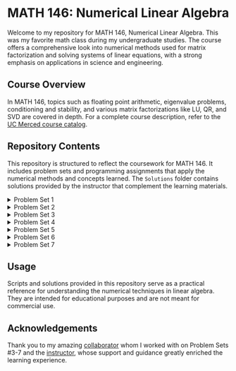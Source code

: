 # MATH 146: Numerical Linear Algebra

Welcome to my repository for MATH 146, Numerical Linear Algebra. This was my favorite math class during my undergraduate studies. The course offers a comprehensive look into numerical methods used for matrix factorization and solving systems of linear equations, with a strong emphasis on applications in science and engineering.

## Course Overview

In MATH 146, topics such as floating point arithmetic, eigenvalue problems, conditioning and stability, and various matrix factorizations like LU, QR, and SVD are covered in depth. For a complete course description, refer to the [UC Merced course catalog](https://catalog.ucmerced.edu/preview_course_nopop.php?catoid=20&coid=49467).

## Repository Contents

This repository is structured to reflect the coursework for MATH 146. It includes problem sets and programming assignments that apply the numerical methods and concepts learned. The `Solutions` folder contains solutions provided by the instructor that complement the learning materials.

<details>
<summary>Problem Set 1</summary>
<br>
Problem Set 1 comprises 11 questions, blending theoretical and practical tasks focused on matrix factorizations, numerical methods, and algorithm development. The set includes both hand-written proofs and coding exercises, with an emphasis on understanding numerical stability and precision in computational processes.
</details>

<details>
<summary>Problem Set 2</summary>
<br>
Problem Set 2 includes 7 questions. Questions 1-4 are pen-and-paper problems focusing on concepts like matrix norms, condition numbers, and linear systems, while questions 5-7 require MATLAB code covering forward and backward substitution, and LU decomposition. 
</details>

<details>
<summary>Problem Set 3</summary>
<br>
This set includes 3 questions, mixing theoretical and MATLAB coding exercises. It covers Gaussian Elimination, solving systems with partial pivoting, and validating numerical solutions against exact values, emphasizing understanding of LU decomposition and error analysis.
</details>

<details>
<summary>Problem Set 4</summary>
<br>
The set consists of 5 questions, with a focus on MATLAB coding tasks. Topics include solving linear systems and matrix inverses, understanding the Thomas Algorithm for tridiagonal systems, and performing Cholesky factorization. It also involves fitting data to a polynomial, highlighting practical applications of numerical linear algebra.
</details>

<details>
<summary>Problem Set 5</summary>
<br>
Comprising 9 questions, this set delves into solving linear systems, constructing least-squares solutions, and understanding orthogonal projections. The majority are theoretical, with one MATLAB coding problem focusing on QR factorization and its applications to least squares problems.
</details>

<details>
<summary>Problem Set 6</summary>
<br>
This set contains 7 questions, primarily focusing on MATLAB coding, covering finite difference approximations, iterative methods like Jacobi and Gauss-Seidel, and solving PDEs numerically. It explores the convergence and efficiency of these methods, along with the practical implementation for solving larger systems.
</details>

<details>
<summary>Problem Set 7</summary>
<br>
This set includes 3 MATLAB-focused questions, exploring singular value decomposition, analyzing almost singular linear systems, and image compression using truncated SVD. It emphasizes understanding the effects of matrix properties on solution accuracy and the practical application of SVD in image processing.
</details>


## Usage

Scripts and solutions provided in this repository serve as a practical reference for understanding the numerical techniques in linear algebra. They are intended for educational purposes and are not meant for commercial use.

## Acknowledgements

Thank you to my amazing [collaborator](https://www.google.com/search?gs_ssp=eJzj4tTP1TcwtcwwjTdgdGDw4kzMyU9VKEstSgQATBIGrA&q=aloe+vera&rlz=1C1GEWG_enUS985US985&oq=aloe+vera&gs_lcrp=EgZjaHJvbWUqDwgBEC4YQxixAxiABBiKBTIMCAAQIxgnGIAEGIoFMg8IARAuGEMYsQMYgAQYigUyDwgCEAAYQxixAxiABBiKBTINCAMQABiDARixAxiABDIKCAQQABixAxiABDIKCAUQABixAxiABDIHCAYQABiABDIGCAcQRRg80gEINDQ2N2owajeoAgCwAgA&sourceid=chrome&ie=UTF-8) whom I worked with on Problem Sets #3-7 and the [instructor](https://www.brittanyleathers.com/), whose support and guidance greatly enriched the learning experience.
